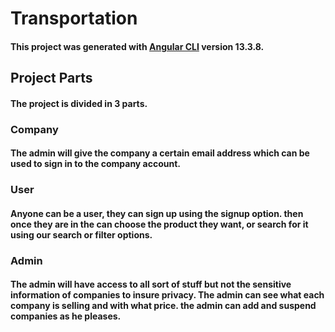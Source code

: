# Transportation

#### This project was generated with [Angular CLI](https://github.com/angular/angular-cli) version 13.3.8.

## Project Parts
#### The project is divided in 3 parts. 
### Company
#### The admin will give the company a certain email address which can be used to sign in to the company account.
### User   
#### Anyone can be a user, they can sign up using the signup option. then once they are in the can choose the product they want, or search for it using our search or filter options.
### Admin
#### The admin will have access to all sort of stuff but not the sensitive information of companies to insure privacy. The admin can see what each company is selling and with what price. the admin can add and suspend companies as he pleases.
